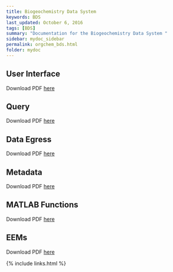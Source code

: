 ```yaml
---
title: Biogeochemistry Data System
keywords: BDS
last_updated: October 6, 2016
tags: [BDS]
summary: "Documentation for the Biogeochemistry Data System "
sidebar: mydoc_sidebar
permalink: orgchem_bds.html
folder: mydoc
---
```


## User Interface
Download PDF [here](/documentation/pdf/Doc07_BDSUserInterfaceBasics.pdf) 

## Query
Download PDF [here](/documentation/pdf/Doc08_BDSQueryBasics.pdf)

## Data Egress
Download PDF [here](/documentation/pdf/Doc12_BDSDataEgress.pdf)

## Metadata
Download PDF [here](/documentation/pdf/Doc09_BDSMetadataBasics.pdf)

## MATLAB Functions
Download PDF [here](/documentation/pdf/Doc10_BDSMATLABFunctionsInMETemplates.pdf)

## EEMs
Download PDF [here](/documentation/pdf/Doc11_BDSEEMPARAFAC.pdf)

{% include links.html %}
